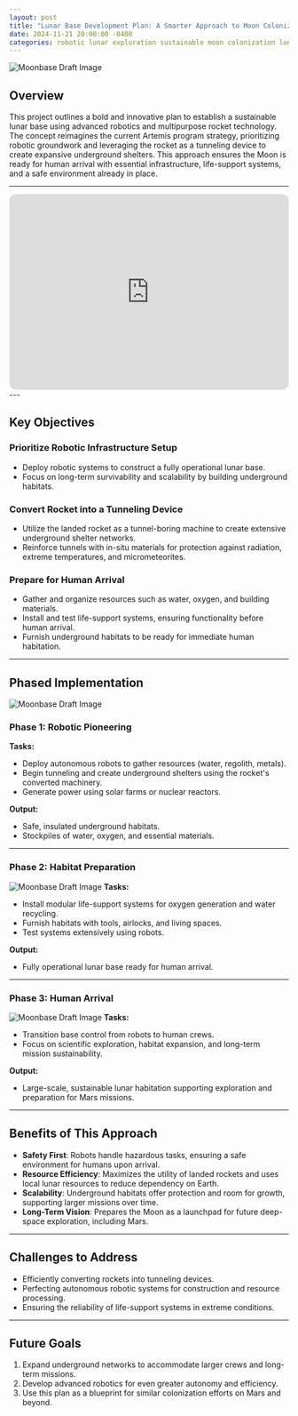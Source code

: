 ```yaml
---
layout: post
title: "Lunar Base Development Plan: A Smarter Approach to Moon Colonization"
date: 2024-11-21 20:00:00 -0400
categories: robotic lunar exploration sustainable moon colonization lunar infrastructure
---
```



![Moonbase Draft Image](/assets/images/rocket-tunnel-maker.webp)

## Overview
This project outlines a bold and innovative plan to establish a sustainable lunar base using advanced robotics and multipurpose rocket technology. The concept reimagines the current Artemis program strategy, prioritizing robotic groundwork and leveraging the rocket as a tunneling device to create expansive underground shelters. This approach ensures the Moon is ready for human arrival with essential infrastructure, life-support systems, and a safe environment already in place.

---
<iframe style="border-radius:12px" src="https://open.spotify.com/embed/playlist/1rW6V2ut0yjbIpDKnhdv9l?utm_source=generator" width="100%" height="352" frameBorder="0" allowfullscreen="" allow="autoplay; clipboard-write; encrypted-media; fullscreen; picture-in-picture" loading="lazy"></iframe>
---

## Key Objectives

### Prioritize Robotic Infrastructure Setup
- Deploy robotic systems to construct a fully operational lunar base.
- Focus on long-term survivability and scalability by building underground habitats.

### Convert Rocket into a Tunneling Device
- Utilize the landed rocket as a tunnel-boring machine to create extensive underground shelter networks.
- Reinforce tunnels with in-situ materials for protection against radiation, extreme temperatures, and micrometeorites.

### Prepare for Human Arrival
- Gather and organize resources such as water, oxygen, and building materials.
- Install and test life-support systems, ensuring functionality before human arrival.
- Furnish underground habitats to be ready for immediate human habitation.

---

## Phased Implementation

![Moonbase Draft Image](/assets/images/lunar-algae-based-oxygen-tunnel.webp)
### Phase 1: Robotic Pioneering
**Tasks:**
- Deploy autonomous robots to gather resources (water, regolith, metals).
- Begin tunneling and create underground shelters using the rocket's converted machinery.
- Generate power using solar farms or nuclear reactors.

**Output:**
- Safe, insulated underground habitats.
- Stockpiles of water, oxygen, and essential materials.

---

### Phase 2: Habitat Preparation
![Moonbase Draft Image](/assets/images/underground-tunnel-living-quarters.webp)
**Tasks:**
- Install modular life-support systems for oxygen generation and water recycling.
- Furnish habitats with tools, airlocks, and living spaces.
- Test systems extensively using robots.

**Output:**
- Fully operational lunar base ready for human arrival.

---

### Phase 3: Human Arrival

![Moonbase Draft Image](/assets/images/human-arrival-lunar-habitat.webp)
**Tasks:**
- Transition base control from robots to human crews.
- Focus on scientific exploration, habitat expansion, and long-term mission sustainability.

**Output:**
- Large-scale, sustainable lunar habitation supporting exploration and preparation for Mars missions.

---

## Benefits of This Approach
- **Safety First**: Robots handle hazardous tasks, ensuring a safe environment for humans upon arrival.
- **Resource Efficiency**: Maximizes the utility of landed rockets and uses local lunar resources to reduce dependency on Earth.
- **Scalability**: Underground habitats offer protection and room for growth, supporting larger missions over time.
- **Long-Term Vision**: Prepares the Moon as a launchpad for future deep-space exploration, including Mars.

---

## Challenges to Address
- Efficiently converting rockets into tunneling devices.
- Perfecting autonomous robotic systems for construction and resource processing.
- Ensuring the reliability of life-support systems in extreme conditions.

---

## Future Goals
1. Expand underground networks to accommodate larger crews and long-term missions.
2. Develop advanced robotics for even greater autonomy and efficiency.
3. Use this plan as a blueprint for similar colonization efforts on Mars and beyond.
